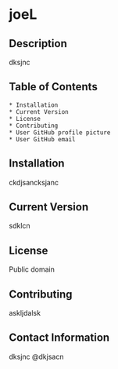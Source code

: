 
# joeL 
## Description
dksjnc

## Table of Contents
    * Installation
    * Current Version 
    * License
    * Contributing
    * User GitHub profile picture
    * User GitHub email
                
## Installation
ckdjsancksjanc

## Current Version 
sdklcn

## License
Public domain

## Contributing
askljdalsk

## Contact Information
dksjnc @dkjsacn
